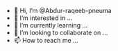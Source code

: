 - 👋 Hi, I’m @Abdur-raqeeb-pneuma
- 👀 I’m interested in ...
- 🌱 I’m currently learning ...
- 💞️ I’m looking to collaborate on ...
- 📫 How to reach me ...

<!---
Abdur-raqeeb-pneuma/Abdur-raqeeb-pneuma is a ✨ special ✨ repository because its `README.md` (this file) appears on your GitHub profile.
You can click the Preview link to take a look at your changes.
--->
